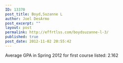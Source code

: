 ```yaml
---
ID: 13370
post_title: Boyd,Suzanne L
author: Joel DesArmo
post_excerpt: ""
layout: post
permalink: http://effrtlss.com/boydsuzanne-l-3/
published: true
post_date: 2012-11-02 20:55:42
---
```

<p>Average GPA in Spring 2012 for first course listed: 2.162</p>